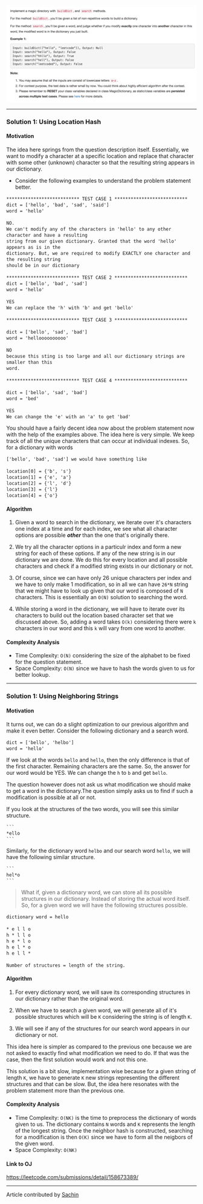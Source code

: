 <p align="center">
<img src="../../Images/magic-dict.png" width="600">
</p>

---
### Solution 1: Using Location Hash

#### Motivation

The idea here springs from the question description itself. Essentially, we want to 
modify a character at a specific location and replace that character with some other (unknown)
character so that the resulting string appears in our dictionary. 

* Consider the following examples to understand the problem statement better. 

```
*************************** TEST CASE 1 ***************************
dict = ['hello', 'bad', 'sad', 'said']
word = 'hello'

NO. 
We can't modify any of the characters in 'hello' to any other character and have a resulting 
string from our given dictionary. Granted that the word 'hello' appears as is in the 
dictionary. But, we are required to modify EXACTLY one character and the resulting string 
should be in our dictionary

*************************** TEST CASE 2 ***************************
dict = ['bello', 'bad', 'sad']
word = 'hello'

YES
We can replace the 'h' with 'b' and get 'bello'

*************************** TEST CASE 3 ***************************

dict = ['bello', 'sad', 'bad']
word = 'helloooooooooo'

NO 
because this sting is too large and all our dictionary strings are smaller than this 
word. 

*************************** TEST CASE 4 ***************************

dict = ['bello', 'sad', 'bad']
word = 'bed'

YES
We can change the 'e' with an 'a' to get 'bad'
```

You should have a fairly decent idea now about the problem statement now with the help of the examples above. 
The idea here is very simple. We keep track of all the unique characters that can occur at individual 
indexes. So, for a dictionary with words
 
```
['bello', 'bad', 'sad'] we would have something like

location[0] = {'b', 's'}
location[1] = {'e', 'a'}
location[2] = {'l', 'd'}
location[3] = {'l'}
location[4] = {'o'}
```

#### Algorithm

1. Given a word to search in the dictionary, we iterate over it's characters one index at a time and for each index, we see what all character options are possible ***other*** than the one that's originally there. 

2. We try all the character options in a particulr index and form a new string for each of these options. If any of the new string is in our dictionary we are done. We do this for every location and all possible characters and check if a modified string exists in our dictionary or not. 

3. Of course, since we can have only 26 unique characters per index and we have to only make 1 modification, so in
all we can have `26*N` string that we might have to look up given that our word is composed of `N` characters. 
This is essentially an `O(N)` solution to searching the word. 

4. While storing a word in the dictionary, we will have to iterate over its characters to build out the location
based character set that we discussed above. So, adding a word takes `O(k)` considering there were `k` characters 
in our word and this `k` will vary from one word to another. 

#### Complexity Analysis

* Time Complexity: `O(N)` considering the size of the alphabet to be fixed for the question statement.
* Space Complexity: `O(N)` since we have to hash the words given to us for better lookup.

---
### Solution 1: Using Neighboring Strings

#### Motivation

It turns out, we can do a slight optimization to our previous algorithm and make it even better. Consider the following dictionary and a search word. 

```
dict = ['bello', 'helbo']
word = 'hello'
```

If we look at the words `bello` and `hello`, then the only difference is that of the first character. Remaining characters are the same. So, the answer for our word would be YES. We can change the `h` to `b` and get `bello`. 

The question however does not ask us what modification we should make to get a word in the dictionary.The question simply asks us to find if such a modification is possible at all or not. 

If you look at the structures of the two words, you will see this similar structure.

    ```
    *ello
    ```

Similarly, for the dictionary word `helbo` and our search word `hello`, we will have the following similar structure.

    ```
    hel*o
    ```
    
> What if, given a dictionary word, we can store all its possible structures in our dictionary. Instead of 
storing the actual word itself. So, for a given word we will have the following structures possible. 

```
dictionary word = hello

* e l l o
h * l l o
h e * l o
h e l * o
h e l l *

Number of structures = length of the string. 
```    

#### Algorithm

1. For every dictionary word, we will save its corresponding structures in our dictionary rather than the original word. 

2. When we have to search a given word, we will generate all of it's possible structures which will be `K` considering the string is of length `K`. 

3. We will see if any of the structures for our search word appears in our dictionary or not. 

This idea here is simpler as compared to the previous one because we are not asked to exactly find what modification we need to do. If that was the case, then the first solution would work and not this one. 

This solution is a bit slow, implementation wise because for a given string of length `K`, we have to generate
`K` new strings representing the different structures and that can be slow. But, the idea here resonates 
with the problem statement more than the previous one. 

#### Complexity Analysis

* Time Complexity: `O(NK)` is the time to preprocess the dictionary of words given to us. The dictionary contains `N` words and `K` represents the length of the longest string. Once the neighbor hash is constructed, searching for a modification is then `O(K)` since we have to form all the neigbors of the given word.
* Space Complexity: `O(NK)`

#### Link to OJ

https://leetcode.com/submissions/detail/158673389/

---
Article contributed by [Sachin](https://github.com/edorado93)

